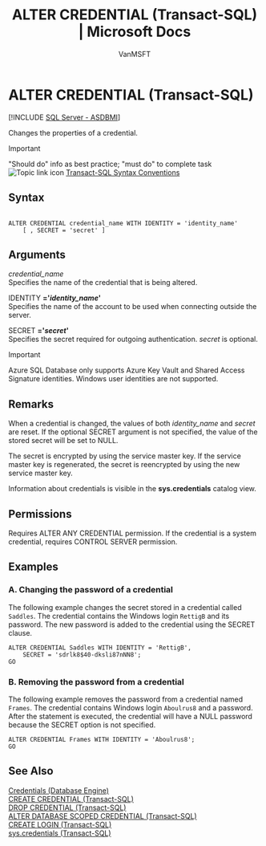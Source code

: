 ﻿---
title: "ALTER CREDENTIAL (Transact-SQL) | Microsoft Docs"
ms.custom: ""
ms.date: 09/07/2018
ms.prod: sql
ms.technology: t-sql
ms.topic: "language-reference"
f1_keywords: 
  - "ALTER CREDENTIAL"
  - "ALTER_CREDENTIAL_TSQL"
dev_langs: 
  - "TSQL"
helpviewer_keywords: 
  - "passwords [SQL Server], credentials"
  - "credentials [SQL Server], ALTER CREDENTIAL statement"
  - "modifying credentials"
  - "authentication [SQL Server], credentials"
  - "ALTER CREDENTIAL statement"
ms.assetid: b08899a6-c09e-4af4-91aa-a978ada79264
author: VanMSFT
ms.author: vanto
monikerRange: "=azuresqldb-mi-current||>=sql-server-2016||=sqlallproducts-allversions||>=sql-server-linux-2017"
---
# ALTER CREDENTIAL (Transact-SQL)
[!INCLUDE [SQL Server - ASDBMI](../../includes/applies-to-version/sql-asdbmi.md)]

  Changes the properties of a credential.  

> [!IMPORTANT]
> "Should do" info as best practice; "must do" to complete task ![Topic link icon](../../database-engine/configure-windows/media/topic-link.gif "Topic link icon") [Transact-SQL Syntax Conventions](../../t-sql/language-elements/transact-sql-syntax-conventions-transact-sql.md)  
  
## Syntax  
  
```syntaxsql
  
ALTER CREDENTIAL credential_name WITH IDENTITY = 'identity_name'  
    [ , SECRET = 'secret' ]  
```  
  
## Arguments  
 *credential_name*  
 Specifies the name of the credential that is being altered.  
  
 IDENTITY **='***identity_name***'**  
 Specifies the name of the account to be used when connecting outside the server.  
  
 SECRET **='***secret***'**  
 Specifies the secret required for outgoing authentication. *secret* is optional.
  
> [!IMPORTANT]
> Azure SQL Database only supports Azure Key Vault and Shared Access Signature identities. Windows user identities are not supported.
  
## Remarks  
 When a credential is changed, the values of both *identity_name* and *secret* are reset. If the optional SECRET argument is not specified, the value of the stored secret will be set to NULL.  
  
 The secret is encrypted by using the service master key. If the service master key is regenerated, the secret is reencrypted by using the new service master key.  
  
 Information about credentials is visible in the **sys.credentials** catalog view.  
  
## Permissions  
 Requires ALTER ANY CREDENTIAL permission. If the credential is a system credential, requires CONTROL SERVER permission.  
  
## Examples  
  
### A. Changing the password of a credential  
 The following example changes the secret stored in a credential called `Saddles`. The credential contains the Windows login `RettigB` and its password. The new password is added to the credential using the SECRET clause.  
  
```  
ALTER CREDENTIAL Saddles WITH IDENTITY = 'RettigB',   
    SECRET = 'sdrlk8$40-dksli87nNN8';  
GO  
```  
  
### B. Removing the password from a credential  
 The following example removes the password from a credential named `Frames`. The credential contains Windows login `Aboulrus8` and a password. After the statement is executed, the credential will have a NULL password because the SECRET option is not specified.  
  
```  
ALTER CREDENTIAL Frames WITH IDENTITY = 'Aboulrus8';  
GO  
```  
  
## See Also  
 [Credentials &#40;Database Engine&#41;](../../relational-databases/security/authentication-access/credentials-database-engine.md)   
 [CREATE CREDENTIAL &#40;Transact-SQL&#41;](../../t-sql/statements/create-credential-transact-sql.md)   
 [DROP CREDENTIAL &#40;Transact-SQL&#41;](../../t-sql/statements/drop-credential-transact-sql.md)   
 [ALTER DATABASE SCOPED CREDENTIAL &#40;Transact-SQL&#41;](../../t-sql/statements/alter-database-scoped-credential-transact-sql.md)   
 [CREATE LOGIN &#40;Transact-SQL&#41;](../../t-sql/statements/create-login-transact-sql.md)   
 [sys.credentials &#40;Transact-SQL&#41;](../../relational-databases/system-catalog-views/sys-credentials-transact-sql.md)  
  
  
